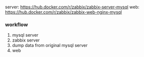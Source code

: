server: https://hub.docker.com/r/zabbix/zabbix-server-mysql
web: https://hub.docker.com/r/zabbix/zabbix-web-nginx-mysql

### workflow
1. mysql server
1. zabbix server 
1. dump data from original mysql server
1. web 